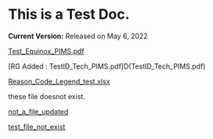 # This is a Test Doc.

**Current Version:** Released on May 6, 2022

[Test_Equinox_PIMS.pdf](Test_Equinox_PIMS.pdf)

[RG Added : TestID_Tech_PIMS.pdf]D(TestID_Tech_PIMS.pdf)

[Reason_Code_Legend_test.xlsx](Reason_Code_Legend_test.xlsx)

these file doesnot exist.

[not_a_file_updated](not_a_file_updated.pdf)

[test_file_not_exist](test_file_not_exist.pdf)
